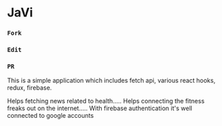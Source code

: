 # JaVi

### `Fork` 
### `Edit`
### `PR`

This is a simple application which includes fetch api, various react hooks, redux, firebase.


Helps fetching news related to health.....
Helps connecting the fitness freaks out on the internet.....
With firebase authentication it's well connected to google accounts 
